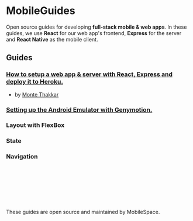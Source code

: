 # MobileGuides


Open source guides for developing **full-stack mobile & web apps**. In these guides, we use **React** for our web app's frontend, **Express** for the server and **React Native** as the mobile client.

## Guides
      
### [How to setup a web app & server with React, Express and deploy it to Heroku.](https://github.com/mobilespace/MobileGuides/blob/master/web_app_guide.md)
- by [Monte Thakkar](https://github.com/monte9/)

### [Setting up the Android Emulator with Genymotion.](https://github.com/mobilespace/MobileGuides/blob/master/android_set_up.md)


### Layout with FlexBox

### State

### Navigation


<br /><br /><br /><br /><br /><br />

These guides are open source and maintained by MobileSpace.
